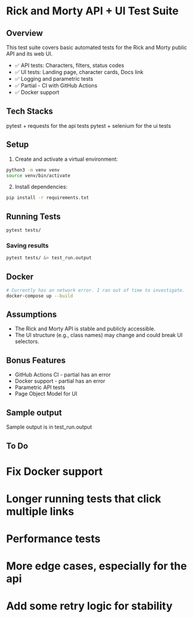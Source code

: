 # Rick and Morty API + UI Test Suite

## Overview

This test suite covers basic automated tests for the Rick and Morty public API and its web UI.

- ✅ API tests: Characters, filters, status codes
- ✅ UI tests: Landing page, character cards, Docs link
- ✅ Logging and parametric tests
- ✅ Partial - CI with GitHub Actions
- ✅ Docker support

## Tech Stacks
pytest + requests for the api tests
pytest + selenium for the ui tests


## Setup

1. Create and activate a virtual environment:

```bash
python3 -m venv venv
source venv/bin/activate
```

2. Install dependencies:

```bash
pip install -r requirements.txt
```

## Running Tests

```bash
pytest tests/
```

### Saving results
```bash
pytest tests/ &> test_run.output
```

## Docker

```bash
# Currently has an network error. I ran out of time to investigate.
docker-compose up --build
```

## Assumptions

- The Rick and Morty API is stable and publicly accessible.
- The UI structure (e.g., class names) may change and could break UI selectors.

## Bonus Features

- GitHub Actions CI - partial has an error
- Docker support - partial has an error
- Parametric API tests
- Page Object Model for UI

## Sample output
Sample output is in test_run.output

## To Do
# Fix Docker support
# Longer running tests that click multiple links
# Performance tests
# More edge cases, especially for the api
# Add some retry logic for stability
